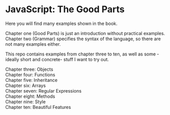 # JavaScript: The Good Parts
Here you will find many examples shown in the book.  

Chapter one (Good Parts) is just an introduction without practical examples.  
Chapter two (Grammar) specifies the syntax of the language, so there are not many examples either.  

This repo contains examples from chapter three to ten, as well as some -ideally short and concrete- stuff I want to try out.  

Chapter three: Objects  
Chapter four: Functions  
Chapter five: Inheritance  
Chapter six: Arrays  
Chapter seven: Regular Expressions  
Chapter eight: Methods  
Chapter nine: Style  
Chapter ten: Beautiful Features  
